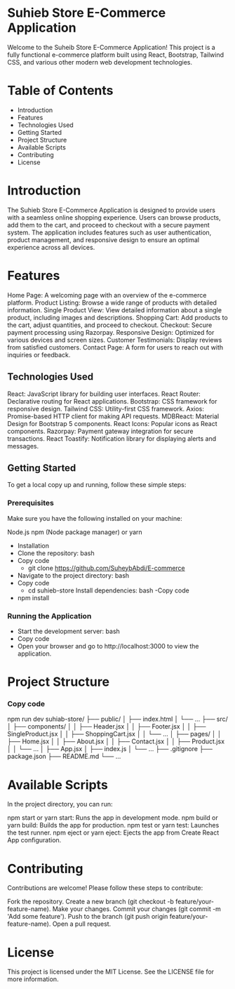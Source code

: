 # Suhieb Store E-Commerce Application
Welcome to the Suheib Store E-Commerce Application! This project is a fully functional e-commerce platform built using React, Bootstrap, Tailwind CSS, and various other modern web development technologies.

# Table of Contents
* Introduction
* Features
* Technologies Used
* Getting Started
* Project Structure
* Available Scripts
* Contributing
* License
# Introduction
The Suhieb Store E-Commerce Application is designed to provide users with a seamless online shopping experience. Users can browse products, add them to the cart, and proceed to checkout with a secure payment system. The application includes features such as user authentication, product management, and responsive design to ensure an optimal experience across all devices.

# Features
Home Page: A welcoming page with an overview of the e-commerce platform.
Product Listing: Browse a wide range of products with detailed information.
Single Product View: View detailed information about a single product, including images and descriptions.
Shopping Cart: Add products to the cart, adjust quantities, and proceed to checkout.
Checkout: Secure payment processing using Razorpay.
Responsive Design: Optimized for various devices and screen sizes.
Customer Testimonials: Display reviews from satisfied customers.
Contact Page: A form for users to reach out with inquiries or feedback.

## Technologies Used
React: JavaScript library for building user interfaces.
React Router: Declarative routing for React applications.
Bootstrap: CSS framework for responsive design.
Tailwind CSS: Utility-first CSS framework.
Axios: Promise-based HTTP client for making API requests.
MDBReact: Material Design for Bootstrap 5 components.
React Icons: Popular icons as React components.
Razorpay: Payment gateway integration for secure transactions.
React Toastify: Notification library for displaying alerts and messages.

## Getting Started
To get a local copy up and running, follow these simple steps:

### Prerequisites
Make sure you have the following installed on your machine:

Node.js
npm (Node package manager) or yarn
- Installation
- Clone the repository:
bash
- Copy code
    - git clone https://github.com/SuheybAbdi/E-commerce
- Navigate to the project directory:
bash
- Copy code
   - cd suhieb-store
Install dependencies:
bash
-Copy code
- npm install
### Running the Application
- Start the development server:
bash
- Copy code
- Open your browser and go to http://localhost:3000 to view the application.
# Project Structure

### Copy code
npm run dev
suhiab-store/
├── public/
│   ├── index.html
│   └── ...
├── src/
│   ├── components/
│   │   ├── Header.jsx
│   │   ├── Footer.jsx
│   │   ├── SingleProduct.jsx
│   │   ├── ShoppingCart.jsx
│   │   └── ...
│   ├── pages/
│   │   ├── Home.jsx
│   │   ├── About.jsx
│   │   ├── Contact.jsx
│   │   ├── Product.jsx
│   │   └── ...
│   ├── App.jsx
│   ├── index.js
│   └── ...
├── .gitignore
├── package.json
├── README.md
└── ...
# Available Scripts
In the project directory, you can run:

npm start or yarn start: Runs the app in development mode.
npm build or yarn build: Builds the app for production.
npm test or yarn test: Launches the test runner.
npm eject or yarn eject: Ejects the app from Create React App configuration.

# Contributing
Contributions are welcome! Please follow these steps to contribute:

Fork the repository.
Create a new branch (git checkout -b feature/your-feature-name).
Make your changes.
Commit your changes (git commit -m 'Add some feature').
Push to the branch (git push origin feature/your-feature-name).
Open a pull request.
# License
This project is licensed under the MIT License. See the LICENSE file for more information.

